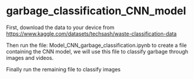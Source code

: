 # garbage_classification_CNN_model

First, download the data to your device from https://www.kaggle.com/datasets/techsash/waste-classification-data

Then run the file: Model_CNN_garbage_classification.ipynb to create a file containing the CNN model, we will use this file to classify garbage through images and videos.

Finally run the remaining file to classify images
